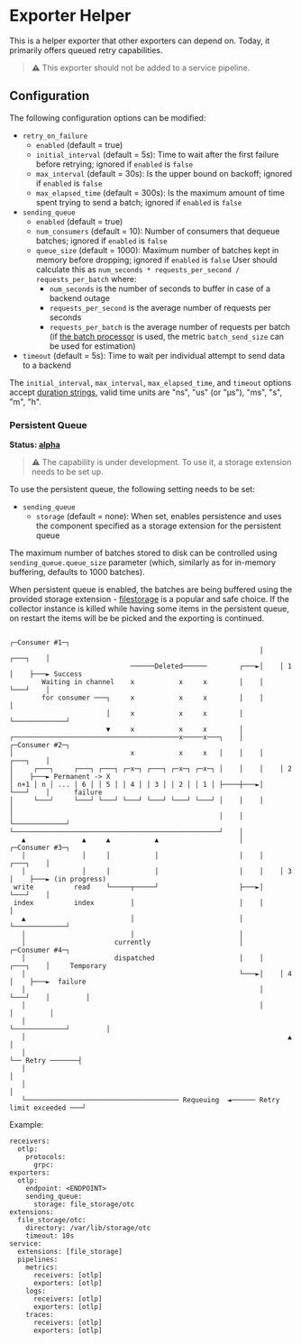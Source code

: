 # Exporter Helper

This is a helper exporter that other exporters can depend on. Today, it primarily offers queued retry capabilities.

> :warning: This exporter should not be added to a service pipeline.

## Configuration

The following configuration options can be modified:

- `retry_on_failure`
  - `enabled` (default = true)
  - `initial_interval` (default = 5s): Time to wait after the first failure before retrying; ignored if `enabled` is `false`
  - `max_interval` (default = 30s): Is the upper bound on backoff; ignored if `enabled` is `false`
  - `max_elapsed_time` (default = 300s): Is the maximum amount of time spent trying to send a batch; ignored if `enabled` is `false`
- `sending_queue`
  - `enabled` (default = true)
  - `num_consumers` (default = 10): Number of consumers that dequeue batches; ignored if `enabled` is `false`
  - `queue_size` (default = 1000): Maximum number of batches kept in memory before dropping; ignored if `enabled` is `false`
  User should calculate this as `num_seconds * requests_per_second / requests_per_batch` where:
    - `num_seconds` is the number of seconds to buffer in case of a backend outage
    - `requests_per_second` is the average number of requests per seconds
    - `requests_per_batch` is the average number of requests per batch (if
      [the batch processor](https://github.com/open-telemetry/opentelemetry-collector/tree/main/processor/batchprocessor)
      is used, the metric `batch_send_size` can be used for estimation)
- `timeout` (default = 5s): Time to wait per individual attempt to send data to a backend

The `initial_interval`, `max_interval`, `max_elapsed_time`, and `timeout` options accept
[duration strings](https://pkg.go.dev/time#ParseDuration),
valid time units are "ns", "us" (or "µs"), "ms", "s", "m", "h".

### Persistent Queue

**Status: [alpha]**

> :warning: The capability is under development. To use it, a storage extension needs to be set up.

To use the persistent queue, the following setting needs to be set:

- `sending_queue`
  - `storage` (default = none): When set, enables persistence and uses the component specified as a storage extension for the persistent queue

The maximum number of batches stored to disk can be controlled using `sending_queue.queue_size` parameter (which,
similarly as for in-memory buffering, defaults to 1000 batches).

When persistent queue is enabled, the batches are being buffered using the provided storage extension - [filestorage] is a popular and safe choice. If the collector instance is killed while having some items in the persistent queue, on restart the items will be be picked and the exporting is continued.

```
                                                              ┌─Consumer #1─┐
                                                              │    ┌───┐    │
                              ──────Deleted──────        ┌───►│    │ 1 │    ├───► Success
        Waiting in channel    x           x     x        │    │    └───┘    │
        for consumer ───┐     x           x     x        │    │             │
                        │     x           x     x        │    └─────────────┘
                        ▼     x           x     x        │
┌─────────────────────────────────────────x─────x───┐    │    ┌─Consumer #2─┐
│                             x           x     x   │    │    │    ┌───┐    │
│     ┌───┐     ┌───┐ ┌───┐ ┌─x─┐ ┌───┐ ┌─x─┐ ┌─x─┐ │    │    │    │ 2 │    ├───► Permanent -> X
│ n+1 │ n │ ... │ 6 │ │ 5 │ │ 4 │ │ 3 │ │ 2 │ │ 1 │ ├────┼───►│    └───┘    │      failure
│     └───┘     └───┘ └───┘ └───┘ └───┘ └───┘ └───┘ │    │    │             │
│                                                   │    │    └─────────────┘
└───────────────────────────────────────────────────┘    │
   ▲              ▲     ▲           ▲                    │    ┌─Consumer #3─┐
   │              │     │           │                    │    │    ┌───┐    │
   │              │     │           │                    │    │    │ 3 │    ├───► (in progress)
 write          read    └─────┬─────┘                    ├───►│    └───┘    │
 index          index         │                          │    │             │
   ▲                          │                          │    └─────────────┘
   │                          │                          │
   │                      currently                      │    ┌─Consumer #4─┐
   │                      dispatched                     │    │    ┌───┐    │     Temporary
   │                                                     └───►│    │ 4 │    ├───►  failure
   │                                                          │    └───┘    │         │
   │                                                          │             │         │
   │                                                          └─────────────┘         │
   │                                                                 ▲                │
   │                                                                 └── Retry ───────┤
   │                                                                                  │
   │                                                                                  │
   └────────────────────────────────────── Requeuing  ◄────── Retry limit exceeded ───┘
```

Example:

```
receivers:
  otlp:
    protocols:
      grpc:
exporters:
  otlp:
    endpoint: <ENDPOINT>
    sending_queue:
      storage: file_storage/otc
extensions:
  file_storage/otc:
    directory: /var/lib/storage/otc
    timeout: 10s
service:
  extensions: [file_storage]
  pipelines:
    metrics:
      receivers: [otlp]
      exporters: [otlp]
    logs:
      receivers: [otlp]
      exporters: [otlp]
    traces:
      receivers: [otlp]
      exporters: [otlp]

```

[filestorage]: https://github.com/open-telemetry/opentelemetry-collector-contrib/tree/main/extension/storage/filestorage
[alpha]: https://github.com/open-telemetry/opentelemetry-collector#alpha
